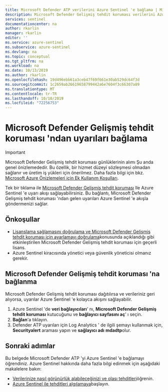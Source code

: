 ```yaml
---
title: Microsoft Defender ATP verilerini Azure Sentinel 'e bağlama | Microsoft Docs
description: Microsoft Defender Gelişmiş tehdit koruması verilerini Azure Sentinel 'e bağlamayı öğrenin.
services: sentinel
documentationcenter: na
author: rkarlin
manager: rkarlin
editor: ''
ms.service: azure-sentinel
ms.subservice: azure-sentinel
ms.devlang: na
ms.topic: conceptual
ms.tgt_pltfrm: na
ms.workload: na
ms.date: 10/13/2019
ms.author: rkarlin
ms.openlocfilehash: 19d496ebb61a3ceb47f69f661e30ab529dc64f3d
ms.sourcegitcommit: 1c2659ab26619658799442a6e7604f3c66307a89
ms.translationtype: MT
ms.contentlocale: tr-TR
ms.lasthandoff: 10/10/2019
ms.locfileid: "72256753"
---
```

# <a name="connect-alerts-from-microsoft-defender-advanced-threat-protection"></a>Microsoft Defender Gelişmiş tehdit koruması 'ndan uyarıları bağlama 


> [!IMPORTANT]
> Microsoft Defender Gelişmiş tehdit koruması günlüklerinin alımı Şu anda genel önizlemededir.
> Bu özellik, bir hizmet düzeyi sözleşmesi olmadan sağlanır ve üretim iş yükleri için önerilmez.
> Daha fazla bilgi için bkz. [Microsoft Azure Önizlemeleri için Ek Kullanım Koşulları](https://azure.microsoft.com/support/legal/preview-supplemental-terms/).
 

Tek bir tıklama ile [Microsoft Defender Gelişmiş tehdit koruması](https://docs.microsoft.com/windows/security/threat-protection/microsoft-defender-atp/microsoft-defender-advanced-threat-protection) Ile Azure Sentinel 'e uyarı akışı sağlayabilirsiniz. Bu bağlantı, Microsoft Defender Gelişmiş tehdit koruması 'ndan gelen uyarıları Azure Sentinel 'e akışla göndermenizi sağlar. 

## <a name="prerequisites"></a>Önkoşullar

- [Lisanslama sağlamasını doğrulama ve Microsoft Defender Gelişmiş tehdit koruması için ayarlamayı doğrulama](https://docs.microsoft.com/windows/security/threat-protection/microsoft-defender-atp/licensing)konusunda açıklandığı gibi etkinleştirilen Microsoft Defender Gelişmiş tehdit koruması için geçerli lisans. 
- Azure Sentinel kiracısında yönetici veya güvenlik yöneticisi olmanız gerekir.


## <a name="connect-to-microsoft-defender-advanced-threat-protection"></a>Microsoft Defender Gelişmiş tehdit koruması 'na bağlanma

Microsoft Defender Gelişmiş tehdit koruması dağıtılırsa ve verileriniz geri alıyorsa, uyarılar Azure Sentinel 'e kolayca akışını sağlayabilir.


1. Azure Sentinel 'de **veri bağlayıcıları**' nı, **Microsoft Defender Gelişmiş tehdit koruması** kutucuğunu ve **bağlayıcı sayfasını aç**' ı seçin.
1. **Bağlan**'a tıklayın. 
1. Defender ATP uyarıları için Log Analytics ' de ilgili şemayı kullanmak için, **Securityalert** araması yapın ve **sağlayıcı adı** **mdadtp**olur.




## <a name="next-steps"></a>Sonraki adımlar
Bu belgede Microsoft Defender ATP 'yi Azure Sentinel 'e bağlamayı öğrendiniz. Azure Sentinel hakkında daha fazla bilgi edinmek için aşağıdaki makalelere bakın:
- [Verilerinize nasıl görünürlük alabileceğinizi ve olası tehditleri](quickstart-get-visibility.md)öğrenin.
- [Azure Sentinel ile tehditleri algılamaya](tutorial-detect-threats.md)başlayın.
